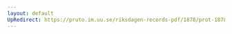 ```yaml
---
layout: default
UpRedirect: https://pruto.im.uu.se/riksdagen-records-pdf/1878/prot-1878--fk--027/prot-1878--fk--027_015.pdf
---
```

